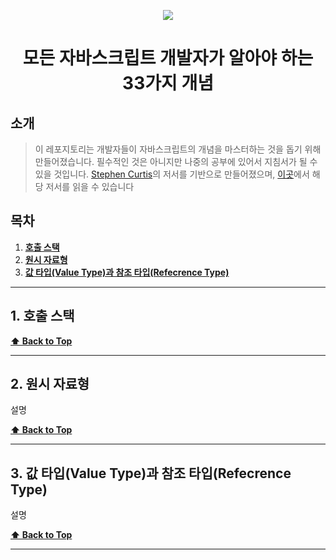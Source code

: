 <p align="center">
<img src="https://user-images.githubusercontent.com/50766847/86084330-8af0e700-bad7-11ea-8ce8-e75d533e723e.png" height="auto" width="auto" />
</p>

<h1 align="center">모든 자바스크립트 개발자가 알아야 하는 33가지 개념</h1>

<h2>소개</h2>

> 이 레포지토리는 개발자들이 자바스크립트의 개념을 마스터하는 것을 돕기 위해 만들어졌습니다. 필수적인 것은 아니지만 나중의 공부에 있어서 지침서가 될 수 있을 것입니다. 
[Stephen Curtis](https://twitter.com/stephenthecurt)의 저서를 기반으로 만들어졌으며, [이곳](https://medium.com/@stephenthecurt/33-fundamentals-every-javascript-developer-should-know-13dd720a90d1)에서 
해당 저서를 읽을 수 있습니다

## 목차

1. **[호출 스택](#1-호출-스택)**
1. **[원시 자료형](#2-원시-자료형)**
1. **[값 타입(Value Type)과 참조 타입(Refecrence Type)](#3-값-타입value-type과-참조-타입refecrence-type)**

---

## 1. 호출 스택



**[⬆  Back to Top](#목차)**

---

## 2. 원시 자료형

설명

**[⬆  Back to Top](#목차)**

---

## 3. 값 타입(Value Type)과 참조 타입(Refecrence Type)

설명

**[⬆  Back to Top](#목차)**

---
